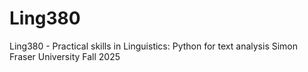 # Ling380
Ling380 - Practical skills in Linguistics: Python for text analysis
Simon Fraser University
Fall 2025
